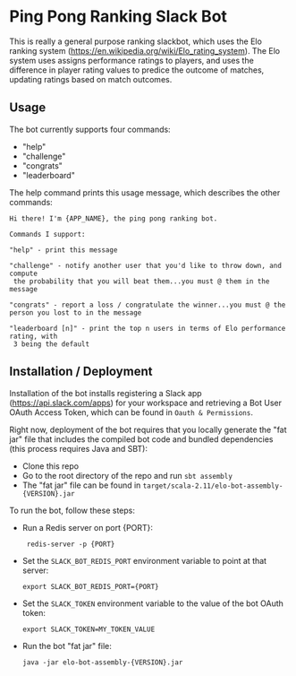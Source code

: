 # Ping Pong Ranking Slack Bot

This is really a general purpose ranking slackbot, which uses the Elo ranking system (https://en.wikipedia.org/wiki/Elo_rating_system).  The Elo system uses assigns performance ratings to players, and uses the difference in player rating values to predice the outcome of matches, updating ratings based on match outcomes.

## Usage

The bot currently supports four commands:

- "help" 
- "challenge"
- "congrats"
- "leaderboard"

The help command prints this usage message, which describes the other commands:

```
Hi there! I'm {APP_NAME}, the ping pong ranking bot.

Commands I support:

"help" - print this message

"challenge" - notify another user that you'd like to throw down, and compute
 the probability that you will beat them...you must @ them in the message

"congrats" - report a loss / congratulate the winner...you must @ the person you lost to in the message

"leaderboard [n]" - print the top n users in terms of Elo performance rating, with
 3 being the default
```

## Installation / Deployment

Installation of the bot installs registering a Slack app (https://api.slack.com/apps) for your workspace and retrieving a Bot User OAuth Access Token, which can be found in `Oauth & Permissions`.

Right now, deployment of the bot requires that you locally generate the "fat jar" file that includes the compiled bot code and bundled dependencies (this process requires Java and SBT):

- Clone this repo
- Go to the root directory of the repo and run `sbt assembly`
- The "fat jar" file can be found in `target/scala-2.11/elo-bot-assembly-{VERSION}.jar`

To run the bot, follow these steps:

- Run a Redis server on port {PORT}:

  ` redis-server -p {PORT}`

- Set the `SLACK_BOT_REDIS_PORT` environment variable to point at that server:

  `export SLACK_BOT_REDIS_PORT={PORT}`

- Set the `SLACK_TOKEN` environment variable to the value of the bot OAuth token:

  `export SLACK_TOKEN=MY_TOKEN_VALUE`

- Run the bot "fat jar" file:

  `java -jar elo-bot-assembly-{VERSION}.jar`


